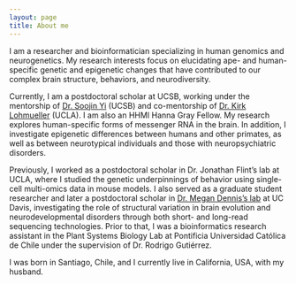 ```yaml
---
layout: page
title: About me
---
```


I am a researcher and bioinformatician specializing in human genomics and neurogenetics. My research interests focus on elucidating ape- and human-specific genetic and epigenetic changes that have contributed to our complex brain structure, behaviors, and neurodiversity.

Currently, I am a postdoctoral scholar at UCSB, working under the mentorship of [Dr. Soojin Yi](https://yilab.eemb.ucsb.edu/) (UCSB) and co-mentorship of [Dr. Kirk Lohmueller](https://lohmueller.eeb.ucla.edu/) (UCLA). I am also an HHMI Hanna Gray Fellow. My research explores human-specific forms of messenger RNA in the brain. In addition, I investigate epigenetic differences between humans and other primates, as well as between neurotypical individuals and those with neuropsychiatric disorders.

Previously, I worked as a postdoctoral scholar in Dr. Jonathan Flint’s lab at UCLA, where I studied the genetic underpinnings of behavior using single-cell multi-omics data in mouse models. I also served as a graduate student researcher and later a postdoctoral scholar in [Dr. Megan Dennis’s lab](https://www.dennislab.org/) at UC Davis, investigating the role of structural variation in brain evolution and neurodevelopmental disorders through both short- and long-read sequencing technologies. Prior to that, I was a bioinformatics research assistant in the Plant Systems Biology Lab at Pontificia Universidad Católica de Chile under the supervision of Dr. Rodrigo Gutiérrez.

I was born in Santiago, Chile, and I currently live in California, USA, with my husband.
